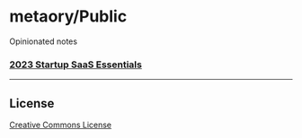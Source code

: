 # metaory/Public

Opinionated notes

### [2023 Startup SaaS Essentials](2023_startup-saas-essentials.md)

---

## License

[Creative Commons License](LICENSE)
